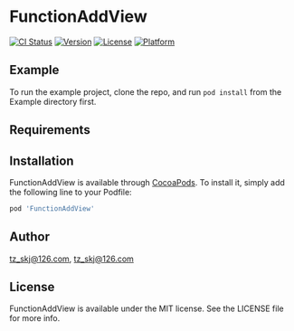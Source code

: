 # FunctionAddView

[![CI Status](https://img.shields.io/travis/tz_skj@126.com/FunctionAddView.svg?style=flat)](https://travis-ci.org/tz_skj@126.com/FunctionAddView)
[![Version](https://img.shields.io/cocoapods/v/FunctionAddView.svg?style=flat)](https://cocoapods.org/pods/FunctionAddView)
[![License](https://img.shields.io/cocoapods/l/FunctionAddView.svg?style=flat)](https://cocoapods.org/pods/FunctionAddView)
[![Platform](https://img.shields.io/cocoapods/p/FunctionAddView.svg?style=flat)](https://cocoapods.org/pods/FunctionAddView)

## Example

To run the example project, clone the repo, and run `pod install` from the Example directory first.

## Requirements

## Installation

FunctionAddView is available through [CocoaPods](https://cocoapods.org). To install
it, simply add the following line to your Podfile:

```ruby
pod 'FunctionAddView'
```

## Author

tz_skj@126.com, tz_skj@126.com

## License

FunctionAddView is available under the MIT license. See the LICENSE file for more info.
